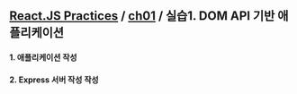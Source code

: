## [React.JS Practices](https://github.com/kickscar-javascript/react-practices) / [ch01](https://github.com/kickscar-javascript/react-practices/ch01) / 실습1. DOM API 기반 애플리케이션

#### 1. 애플리케이션 작성


#### 2. Express 서버 작성 작성

